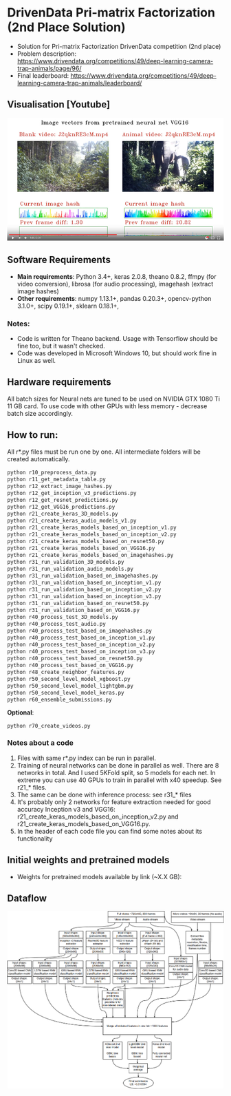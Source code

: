 # DrivenData Pri-matrix Factorization (2nd Place Solution)

- Solution for Pri-matrix Factorization DrivenData competition (2nd place)
- Problem description: https://www.drivendata.org/competitions/49/deep-learning-camera-trap-animals/page/96/
- Final leaderboard: https://www.drivendata.org/competitions/49/deep-learning-camera-trap-animals/leaderboard/

## Visualisation [Youtube]

[![DrivenData: Pri-matrix Factorization](https://github.com/ZFTurbo/DrivenData-Pri-matrix-Factorization-2nd-Place-Solution/blob/master/img/Primatrix-youtube.jpg)](https://www.youtube.com/watch?v=D8-t-gnBf1o "DrivenData: Pri-matrix Factorization")

## Software Requirements

- **Main requirements**: Python 3.4+, keras 2.0.8, theano 0.8.2, ffmpy (for video conversion), librosa (for audio processing), imagehash (extract image hashes)
- **Other requirements**: numpy 1.13.1+, pandas 0.20.3+, opencv-python 3.1.0+, scipy 0.19.1+, sklearn 0.18.1+, 

### Notes:
- Code is written for Theano backend. Usage with Tensorflow should be fine too, but it wasn't checked.
- Code was developed in Microsoft Windows 10, but should work fine in Linux as well.

## Hardware requirements

All batch sizes for Neural nets are tuned to be used on NVIDIA GTX 1080 Ti 11 GB card. To use code with other GPUs with less memory - decrease batch size accordingly.

## How to run:

All r*.py files must be run one by one. All intermediate folders will be created automatically.
```
python r10_preprocess_data.py
python r11_get_metadata_table.py
python r12_extract_image_hashes.py
python r12_get_inception_v3_predictions.py
python r12_get_resnet_predictions.py
python r12_get_VGG16_predictions.py
python r21_create_keras_3D_models.py
python r21_create_keras_audio_models_v1.py
python r21_create_keras_models_based_on_inception_v1.py
python r21_create_keras_models_based_on_inception_v2.py
python r21_create_keras_models_based_on_resnet50.py
python r21_create_keras_models_based_on_VGG16.py
python r21_create_keras_models_based_on_imagehashes.py
python r31_run_validation_3D_models.py
python r31_run_validation_audio_models.py
python r31_run_validation_based_on_imagehashes.py
python r31_run_validation_based_on_inception_v1.py
python r31_run_validation_based_on_inception_v2.py
python r31_run_validation_based_on_inception_v3.py
python r31_run_validation_based_on_resnet50.py
python r31_run_validation_based_on_VGG16.py
python r40_process_test_3D_models.py
python r40_process_test_audio.py
python r40_process_test_based_on_imagehashes.py
python r40_process_test_based_on_inception_v1.py
python r40_process_test_based_on_inception_v2.py
python r40_process_test_based_on_inception_v3.py
python r40_process_test_based_on_resnet50.py
python r40_process_test_based_on_VGG16.py
python r48_create_neighbor_features.py
python r50_second_level_model_xgboost.py
python r50_second_level_model_lightgbm.py
python r50_second_level_model_keras.py
python r60_ensemble_submissions.py
```

**Optional**:
```
python r70_create_videos.py
```

### Notes about a code

1) Files with same r*.py index can be run in parallel.
2) Training of neural networks can be done in parallel as well. There are 8 networks in total. And I used 5KFold split, so 5 models for each net. In extreme you can use 40 GPUs to train in parallel with x40 speedup. See r21_* files.
3) The same can be done with inference process: see r31_* files
4) It's probably only 2 networks for feature extraction needed for good accuracy Inception v3 and VGG16: r21_create_keras_models_based_on_inception_v2.py and r21_create_keras_models_based_on_VGG16.py.
5) In the header of each code file you can find some notes about its functionality

## Initial weights and pretrained models
- Weights for pretrained models available by link (~X.X GB): 

## Dataflow
![Dataflow](https://github.com/ZFTurbo/DrivenData-Pri-matrix-Factorization-2nd-Place-Solution/blob/master/img/Primatrix_dataflow.png)
